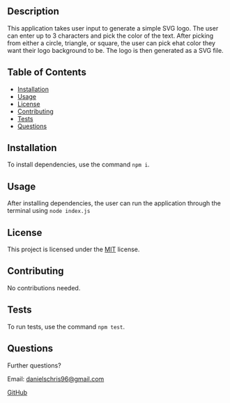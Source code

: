   ## Description
  This application takes user input to generate a simple SVG logo. The user can enter up to 3 characters and pick the color of the text. After picking from either a circle, triangle, or square, the user can pick ehat color they want their logo background to be. The logo is then generated as a SVG file.

  ## Table of Contents
  * [Installation](#installation)
  * [Usage](#usage)
  * [License](#license)
  * [Contributing](#contributing)
  * [Tests](#tests)
  * [Questions](#questions)

  ## Installation
  To install dependencies, use the command `npm i`.
  
  ## Usage
  After installing dependencies, the user can run the application through the terminal using `node index.js`

  
## License

This project is licensed under the [MIT](https://opensource.org/licenses/MIT) license.


  ## Contributing
  No contributions needed.

  ## Tests
  To run tests, use the command `npm test`.

  ## Questions
  Further questions?

  Email: danielschris96@gmail.com

  [GitHub](https://github.com/danielschris96)